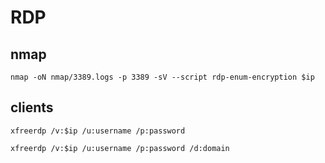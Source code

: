 # RDP

## nmap

```shell
nmap -oN nmap/3389.logs -p 3389 -sV --script rdp-enum-encryption $ip
```

## clients

```shell
xfreerdp /v:$ip /u:username /p:password
```

```shell
xfreerdp /v:$ip /u:username /p:password /d:domain
```
